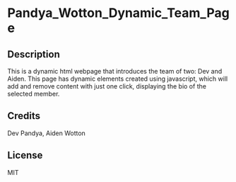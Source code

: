 # Pandya_Wotton_Dynamic_Team_Page

## Description
This is a dynamic html webpage that introduces the team of two: Dev and Aiden. This page has dynamic elements created using javascript, which will add and remove content with just one click, displaying the bio of the selected member.

## Credits
Dev Pandya, Aiden Wotton

## License 
MIT